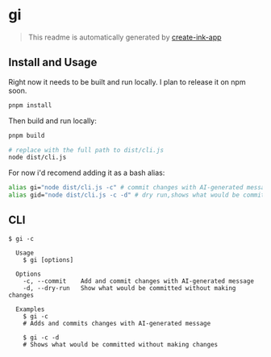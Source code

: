 # gi

> This readme is automatically generated by [create-ink-app](https://github.com/vadimdemedes/create-ink-app)

## Install and Usage

Right now it needs to be built and run locally. I plan to release it on npm soon.

```bash
pnpm install
```

Then build and run locally:

```bash
pnpm build
```

```bash
# replace with the full path to dist/cli.js
node dist/cli.js
```

For now i'd recomend adding it as a bash alias:

```bash
alias gi="node dist/cli.js -c" # commit changes with AI-generated message
alias gid="node dist/cli.js -c -d" # dry run,shows what would be committed without making changes
```


## CLI

```
$ gi -c

  Usage
    $ gi [options]

  Options
    -c, --commit    Add and commit changes with AI-generated message
    -d, --dry-run   Show what would be committed without making changes

  Examples
    $ gi -c
    # Adds and commits changes with AI-generated message
    
    $ gi -c -d
    # Shows what would be committed without making changes
```
